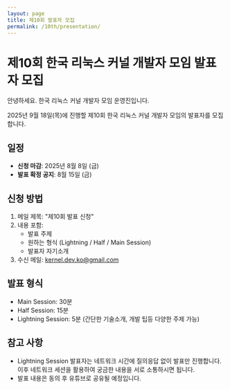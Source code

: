 ```yaml
---
layout: page
title: 제10회 발표자 모집
permalink: /10th/presentation/
---
```


# 제10회 한국 리눅스 커널 개발자 모임 발표자 모집

안녕하세요. 한국 리눅스 커널 개발자 모임 운영진입니다.

2025년 9월 18일(목)에 진행할 제10회 한국 리눅스 커널 개발자 모임의 발표자를 모집합니다.

## 일정
- **신청 마감**: 2025년 8월 8일 (금)
- **발표 확정 공지**: 8월 15일 (금)

## 신청 방법
1. 메일 제목: "제10회 발표 신청"
2. 내용 포함:
   - 발표 주제
   - 원하는 형식 (Lightning / Half / Main Session)
   - 발표자 자기소개
3. 수신 메일: [kernel.dev.ko@gmail.com](mailto:kernel.dev.ko@gmail.com)

## 발표 형식
- Main Session: 30분
- Half Session: 15분
- Lightning Session: 5분 (간단한 기술소개, 개발 팁등 다양한 주제 가능)

## 참고 사항
- Lightning Session 발표자는 네트워크 시간에 질의응답 없이 발표만 진행합니다.
  이후 네트워크 세션을 활용하여 궁금한 내용을 서로 소통하시면 됩니다.
- 발표 내용은 동의 후 유튜브로 공유될 예정입니다.
